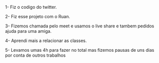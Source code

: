 1- Fiz o codigo do twitter.

2- Fiz esse projeto com o Ruan.

3- Fizemos chamada pelo meet e usamos o live share e tambem pedidos ajuda para uma amiga.

4- Aprendi mais a relacionar as classes.

5- Levamos umas 4h para fazer no total mas fizemos pausas de uns dias por conta de outros trabalhos
